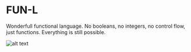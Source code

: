 # FUN-L

Wonderfull functional language. No booleans, no integers, no control flow, just functions. Everything is still possible.

![alt text](https://i.ibb.co/jvdx0LV/funl-fusion-sort.png)
